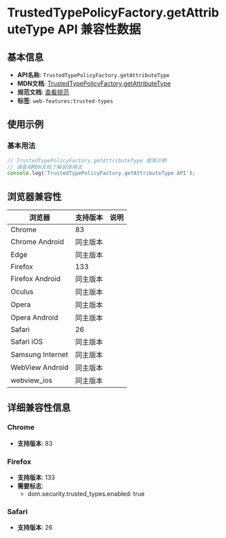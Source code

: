 # TrustedTypePolicyFactory.getAttributeType API 兼容性数据

## 基本信息

- **API名称**: `TrustedTypePolicyFactory.getAttributeType`
- **MDN文档**: [TrustedTypePolicyFactory.getAttributeType](https://developer.mozilla.org/docs/Web/API/TrustedTypePolicyFactory/getAttributeType)
- **规范文档**: [查看规范](https://w3c.github.io/trusted-types/dist/spec/#dom-trustedtypepolicyfactory-getattributetype)
- **标签**: `web-features:trusted-types`

## 使用示例

### 基本用法

```javascript
// TrustedTypePolicyFactory.getAttributeType 使用示例
// 请查阅MDN文档了解具体用法
console.log('TrustedTypePolicyFactory.getAttributeType API');
```

## 浏览器兼容性

| 浏览器 | 支持版本 | 说明 |
|--------|----------|------|
| Chrome | 83 |  |
| Chrome Android | 同主版本 |  |
| Edge | 同主版本 |  |
| Firefox | 133 |  |
| Firefox Android | 同主版本 |  |
| Oculus | 同主版本 |  |
| Opera | 同主版本 |  |
| Opera Android | 同主版本 |  |
| Safari | 26 |  |
| Safari iOS | 同主版本 |  |
| Samsung Internet | 同主版本 |  |
| WebView Android | 同主版本 |  |
| webview_ios | 同主版本 |  |

## 详细兼容性信息

### Chrome

- **支持版本**: 83

### Firefox

- **支持版本**: 133
- **需要标志**: 
  - dom.security.trusted_types.enabled: true

### Safari

- **支持版本**: 26

